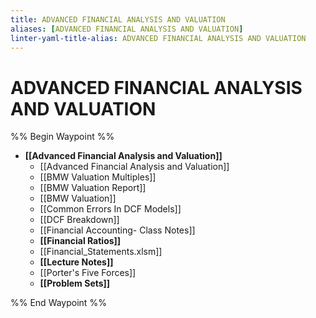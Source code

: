 ```yaml
---
title: ADVANCED FINANCIAL ANALYSIS AND VALUATION
aliases: [ADVANCED FINANCIAL ANALYSIS AND VALUATION]
linter-yaml-title-alias: ADVANCED FINANCIAL ANALYSIS AND VALUATION
---
```

# ADVANCED FINANCIAL ANALYSIS AND VALUATION

%% Begin Waypoint %%

- **[[Advanced Financial Analysis and Valuation]]**
	- [[Advanced Financial Analysis and Valuation]]
	- [[BMW Valuation Multiples]]
	- [[BMW Valuation Report]]
	- [[BMW Valuation]]
	- [[Common Errors In DCF Models]]
	- [[DCF Breakdown]]
	- [[Financial Accounting- Class Notes]]
	- **[[Financial Ratios]]**
	- [[Financial_Statements.xlsm]]
	- **[[Lecture Notes]]**
	- [[Porter's Five Forces]]
	- **[[Problem Sets]]**

%% End Waypoint %%
